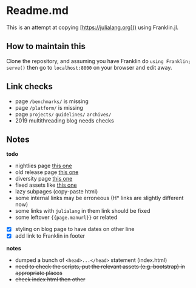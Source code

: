 # Readme.md

This is an attempt at copying [https://julialang.org]() using Franklin.jl.

## How to maintain this

Clone the repository, and assuming you have Franklin do `using Franklin; serve()` then go to `localhost:8000` on your browser and edit away.

## Link checks

* page `/benchmarks/` is missing
* page `/platform/` is missing
* page  `projects/` `guidelines/` `archives/`
* 2019 multithreading blog needs checks

## Notes

**todo**
* nightlies page [this one](https://julialang.org/downloads/nightlies)
* old release page [this one](https://julialang.org/downloads/oldreleases)
* diversity page [this one](https://julialang.org/diversity)
* fixed assets like [this one](https://julialang.org/images/2019-julia-user-developer-survey.pdf)
* lazy subpages (copy-paste html)
* some internal links may be erroneous (H* links are slightly different now)
* some  links with `julialang` in them link should be fixed
* some leftover `{{page.manurl}}` or related
* [x] styling on blog page to have dates on other line
* [x] add link to Franklin in footer

**notes**

* dumped a bunch of `<head>...</head>` statement (index.html)
* ~~need to check the scripts, put the relevant assets (e.g. bootstrap) in appropriate places~~
* ~~check index html then other~~
